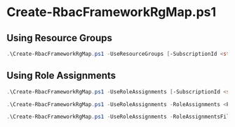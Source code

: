 # Create-RbacFrameworkRgMap.ps1

## Using Resource Groups
```powershell
.\Create-RbacFrameworkRgMap.ps1 -UseResourceGroups [-SubscriptionId <string>] -OutputFileName <string>
```
## Using Role Assignments
```powershell
.\Create-RbacFrameworkRgMap.ps1 -UseRoleAssignments [-SubscriptionId <string>] -OutputFileName <string>
```
```powershell
.\Create-RbacFrameworkRgMap.ps1 -UseRoleAssignments -RoleAssignments <PSRoleAssignment[]> -OutputFileName <string>
```
```powershell
.\Create-RbacFrameworkRgMap.ps1 -UseRoleAssignments -RoleAssignmentsFile <string> -OutputFileName <string>
```

